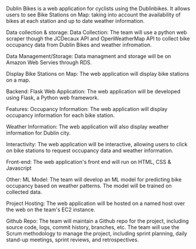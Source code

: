 Dublin Bikes is a web application for cyclists using the Dublinbikes. It allows users to see Bike Stations on Map:
taking into account the availability of bikes at each station and up to date weather information.

Data collection & storage:
Data Collection: The team will use a python web scraper though the JCDecaux API and OpenWeatherMap API to collect bike occupancy
data from Dublin Bikes and weather infromation.

Data Management/Storage: Data managment and storage will be on Amazon Web Servies through RDS. 

Display Bike Stations on Map: The web application will display bike stations on a map.

Backend:
Flask Web Application: The web application will be developed using Flask, a Python web framework.

Features:
Occupancy Information: The web application will display occupancy information for each bike station.

Weather Information: The web application will also display weather information for Dublin city.

Interactivity: The web application will be interactive, allowing users to click on bike stations to request occupancy data and weather information.

Front-end:
The web application's front end will run on HTML, CSS & Javascript

Other:
ML Model: The team will develop an ML model for predicting bike occupancy based on weather patterns. The model will be trained on collected data.

Project Hosting: The web application will be hosted on a named host over the web on the team's EC2 instance.

Github Repo: The team will maintain a Github repo for the project, including source code, logs, commit history, branches, etc. The team will use the Scrum methodology to manage the project, including sprint planning, daily stand-up meetings, sprint reviews, and retrospectives.
